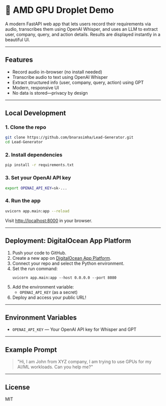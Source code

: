 # 🎤 AMD GPU Droplet Demo

A modern FastAPI web app that lets users record their requirements via audio, transcribes them using OpenAI Whisper, and uses an LLM to extract user, company, query, and action details. Results are displayed instantly in a beautiful UI.

---

## Features
- Record audio in-browser (no install needed)
- Transcribe audio to text using OpenAI Whisper
- Extract structured info (user, company, query, action) using GPT
- Modern, responsive UI
- No data is stored—privacy by design

---

## Local Development

### 1. Clone the repo
```bash
git clone https://github.com/bnarasimha/Lead-Generator.git
cd Lead-Generator
```

### 2. Install dependencies
```bash
pip install -r requirements.txt
```

### 3. Set your OpenAI API key
```bash
export OPENAI_API_KEY=sk-...
```

### 4. Run the app
```bash
uvicorn app.main:app --reload
```

Visit [http://localhost:8000](http://localhost:8000) in your browser.

---

## Deployment: DigitalOcean App Platform

1. Push your code to GitHub.
2. Create a new app on [DigitalOcean App Platform](https://cloud.digitalocean.com/apps).
3. Connect your repo and select the Python environment.
4. Set the run command:
   ```
   uvicorn app.main:app --host 0.0.0.0 --port 8080
   ```
5. Add the environment variable:
   - `OPENAI_API_KEY` (as a secret)
6. Deploy and access your public URL!

---

## Environment Variables
- `OPENAI_API_KEY` — Your OpenAI API key for Whisper and GPT

---

## Example Prompt
> "Hi, I am John from XYZ company, I am trying to use GPUs for my AI/ML workloads. Can you help me?"

---

## License
MIT 